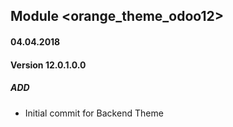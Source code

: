## Module <orange_theme_odoo12>

#### 04.04.2018
#### Version 12.0.1.0.0
##### ADD
- Initial commit for Backend Theme

